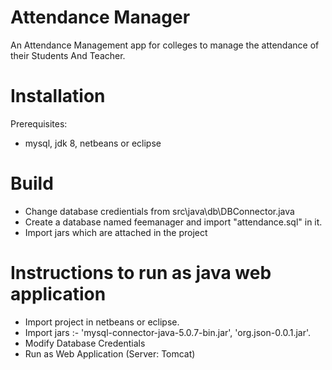 # Attendance Manager
An Attendance Management app for colleges to manage the attendance of their Students And Teacher.

# Installation
 Prerequisites:

 - mysql, jdk 8, netbeans or eclipse 

# Build

- Change database credientials from src\java\db\DBConnector.java
- Create a database named feemanager and import "attendance.sql" in it.
- Import jars which are attached in the project

# Instructions to run as java web application

- Import project in netbeans or eclipse.
- Import jars :- 'mysql-connector-java-5.0.7-bin.jar', 'org.json-0.0.1.jar'.
- Modify Database Credentials
- Run as Web Application (Server: Tomcat)
